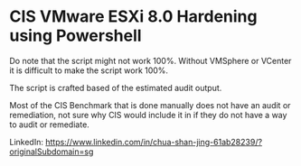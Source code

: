 # CIS VMware ESXi 8.0 Hardening using Powershell
Do note that the script might not work 100%.
Without VMSphere or VCenter it is difficult to make the script work 100%.

The script is crafted based of the estimated audit output.

Most of the CIS Benchmark that is done manually does not have an audit or remediation,
not sure why CIS would include it in if they do not have a way to audit or remediate.

LinkedIn: https://www.linkedin.com/in/chua-shan-jing-61ab28239/?originalSubdomain=sg
